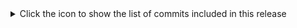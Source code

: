 <details>
<summary>Click the icon to show the list of commits included in this release</summary>
a1ed5d1 Update release-notes-2.md
a1ed5d1 Update release-notes-2.md
5f09882 Create release-notes-2.md
a1ed5d1 Update release-notes-2.md
5f09882 Create release-notes-2.md
4c74f11 Update release-notes.md
a1ed5d1 Update release-notes-2.md
5f09882 Create release-notes-2.md
4c74f11 Update release-notes.md
47b8d18 Update release-notes.md
a1ed5d1 Update release-notes-2.md
5f09882 Create release-notes-2.md
4c74f11 Update release-notes.md
47b8d18 Update release-notes.md
c41e9cf Create release-notes.md
a1ed5d1 Update release-notes-2.md
5f09882 Create release-notes-2.md
4c74f11 Update release-notes.md
47b8d18 Update release-notes.md
c41e9cf Create release-notes.md
d73ae78 Update README.md
a1ed5d1 Update release-notes-2.md
5f09882 Create release-notes-2.md
4c74f11 Update release-notes.md
47b8d18 Update release-notes.md
c41e9cf Create release-notes.md
d73ae78 Update README.md
7fea423 Update README.md
a1ed5d1 Update release-notes-2.md
5f09882 Create release-notes-2.md
4c74f11 Update release-notes.md
47b8d18 Update release-notes.md
c41e9cf Create release-notes.md
d73ae78 Update README.md
7fea423 Update README.md
f66ac1e Update README.md
a1ed5d1 Update release-notes-2.md
5f09882 Create release-notes-2.md
4c74f11 Update release-notes.md
47b8d18 Update release-notes.md
c41e9cf Create release-notes.md
d73ae78 Update README.md
7fea423 Update README.md
f66ac1e Update README.md
4aec1f4 Update README.md
a1ed5d1 Update release-notes-2.md
5f09882 Create release-notes-2.md
4c74f11 Update release-notes.md
47b8d18 Update release-notes.md
c41e9cf Create release-notes.md
d73ae78 Update README.md
7fea423 Update README.md
f66ac1e Update README.md
4aec1f4 Update README.md
d646a6f Update README.md
a1ed5d1 Update release-notes-2.md
5f09882 Create release-notes-2.md
4c74f11 Update release-notes.md
47b8d18 Update release-notes.md
c41e9cf Create release-notes.md
d73ae78 Update README.md
7fea423 Update README.md
f66ac1e Update README.md
4aec1f4 Update README.md
d646a6f Update README.md
b9d4a80 more colours
a1ed5d1 Update release-notes-2.md
5f09882 Create release-notes-2.md
4c74f11 Update release-notes.md
47b8d18 Update release-notes.md
c41e9cf Create release-notes.md
d73ae78 Update README.md
7fea423 Update README.md
f66ac1e Update README.md
4aec1f4 Update README.md
d646a6f Update README.md
b9d4a80 more colours
0b5a57b colours
a1ed5d1 Update release-notes-2.md
5f09882 Create release-notes-2.md
4c74f11 Update release-notes.md
47b8d18 Update release-notes.md
c41e9cf Create release-notes.md
d73ae78 Update README.md
7fea423 Update README.md
f66ac1e Update README.md
4aec1f4 Update README.md
d646a6f Update README.md
b9d4a80 more colours
0b5a57b colours
9840f7f Update README.md
a1ed5d1 Update release-notes-2.md
5f09882 Create release-notes-2.md
4c74f11 Update release-notes.md
47b8d18 Update release-notes.md
c41e9cf Create release-notes.md
d73ae78 Update README.md
7fea423 Update README.md
f66ac1e Update README.md
4aec1f4 Update README.md
d646a6f Update README.md
b9d4a80 more colours
0b5a57b colours
9840f7f Update README.md
5d7431d Update README.md
a1ed5d1 Update release-notes-2.md
5f09882 Create release-notes-2.md
4c74f11 Update release-notes.md
47b8d18 Update release-notes.md
c41e9cf Create release-notes.md
d73ae78 Update README.md
7fea423 Update README.md
f66ac1e Update README.md
4aec1f4 Update README.md
d646a6f Update README.md
b9d4a80 more colours
0b5a57b colours
9840f7f Update README.md
5d7431d Update README.md
d4e7bd3 Update README.md
a1ed5d1 Update release-notes-2.md
5f09882 Create release-notes-2.md
4c74f11 Update release-notes.md
47b8d18 Update release-notes.md
c41e9cf Create release-notes.md
d73ae78 Update README.md
7fea423 Update README.md
f66ac1e Update README.md
4aec1f4 Update README.md
d646a6f Update README.md
b9d4a80 more colours
0b5a57b colours
9840f7f Update README.md
5d7431d Update README.md
d4e7bd3 Update README.md
325bc72 Update README.md
a1ed5d1 Update release-notes-2.md
5f09882 Create release-notes-2.md
4c74f11 Update release-notes.md
47b8d18 Update release-notes.md
c41e9cf Create release-notes.md
d73ae78 Update README.md
7fea423 Update README.md
f66ac1e Update README.md
4aec1f4 Update README.md
d646a6f Update README.md
b9d4a80 more colours
0b5a57b colours
9840f7f Update README.md
5d7431d Update README.md
d4e7bd3 Update README.md
325bc72 Update README.md
72ca2b4 Update README.md
a1ed5d1 Update release-notes-2.md
5f09882 Create release-notes-2.md
4c74f11 Update release-notes.md
47b8d18 Update release-notes.md
c41e9cf Create release-notes.md
d73ae78 Update README.md
7fea423 Update README.md
f66ac1e Update README.md
4aec1f4 Update README.md
d646a6f Update README.md
b9d4a80 more colours
0b5a57b colours
9840f7f Update README.md
5d7431d Update README.md
d4e7bd3 Update README.md
325bc72 Update README.md
72ca2b4 Update README.md
7d4e386 Update README.md
a1ed5d1 Update release-notes-2.md
5f09882 Create release-notes-2.md
4c74f11 Update release-notes.md
47b8d18 Update release-notes.md
c41e9cf Create release-notes.md
d73ae78 Update README.md
7fea423 Update README.md
f66ac1e Update README.md
4aec1f4 Update README.md
d646a6f Update README.md
b9d4a80 more colours
0b5a57b colours
9840f7f Update README.md
5d7431d Update README.md
d4e7bd3 Update README.md
325bc72 Update README.md
72ca2b4 Update README.md
7d4e386 Update README.md
46401f8 Update README.md
a1ed5d1 Update release-notes-2.md
5f09882 Create release-notes-2.md
4c74f11 Update release-notes.md
47b8d18 Update release-notes.md
c41e9cf Create release-notes.md
d73ae78 Update README.md
7fea423 Update README.md
f66ac1e Update README.md
4aec1f4 Update README.md
d646a6f Update README.md
b9d4a80 more colours
0b5a57b colours
9840f7f Update README.md
5d7431d Update README.md
d4e7bd3 Update README.md
325bc72 Update README.md
72ca2b4 Update README.md
7d4e386 Update README.md
46401f8 Update README.md
742c2f2 Update README.md
a1ed5d1 Update release-notes-2.md
5f09882 Create release-notes-2.md
4c74f11 Update release-notes.md
47b8d18 Update release-notes.md
c41e9cf Create release-notes.md
d73ae78 Update README.md
7fea423 Update README.md
f66ac1e Update README.md
4aec1f4 Update README.md
d646a6f Update README.md
b9d4a80 more colours
0b5a57b colours
9840f7f Update README.md
5d7431d Update README.md
d4e7bd3 Update README.md
325bc72 Update README.md
72ca2b4 Update README.md
7d4e386 Update README.md
46401f8 Update README.md
742c2f2 Update README.md
26dd9fb Update README.md
a1ed5d1 Update release-notes-2.md
5f09882 Create release-notes-2.md
4c74f11 Update release-notes.md
47b8d18 Update release-notes.md
c41e9cf Create release-notes.md
d73ae78 Update README.md
7fea423 Update README.md
f66ac1e Update README.md
4aec1f4 Update README.md
d646a6f Update README.md
b9d4a80 more colours
0b5a57b colours
9840f7f Update README.md
5d7431d Update README.md
d4e7bd3 Update README.md
325bc72 Update README.md
72ca2b4 Update README.md
7d4e386 Update README.md
46401f8 Update README.md
742c2f2 Update README.md
26dd9fb Update README.md
9202144 Update README.md
a1ed5d1 Update release-notes-2.md
5f09882 Create release-notes-2.md
4c74f11 Update release-notes.md
47b8d18 Update release-notes.md
c41e9cf Create release-notes.md
d73ae78 Update README.md
7fea423 Update README.md
f66ac1e Update README.md
4aec1f4 Update README.md
d646a6f Update README.md
b9d4a80 more colours
0b5a57b colours
9840f7f Update README.md
5d7431d Update README.md
d4e7bd3 Update README.md
325bc72 Update README.md
72ca2b4 Update README.md
7d4e386 Update README.md
46401f8 Update README.md
742c2f2 Update README.md
26dd9fb Update README.md
9202144 Update README.md
211389a Update README.md
a1ed5d1 Update release-notes-2.md
5f09882 Create release-notes-2.md
4c74f11 Update release-notes.md
47b8d18 Update release-notes.md
c41e9cf Create release-notes.md
d73ae78 Update README.md
7fea423 Update README.md
f66ac1e Update README.md
4aec1f4 Update README.md
d646a6f Update README.md
b9d4a80 more colours
0b5a57b colours
9840f7f Update README.md
5d7431d Update README.md
d4e7bd3 Update README.md
325bc72 Update README.md
72ca2b4 Update README.md
7d4e386 Update README.md
46401f8 Update README.md
742c2f2 Update README.md
26dd9fb Update README.md
9202144 Update README.md
211389a Update README.md
9887051 Update README.md
a1ed5d1 Update release-notes-2.md
5f09882 Create release-notes-2.md
4c74f11 Update release-notes.md
47b8d18 Update release-notes.md
c41e9cf Create release-notes.md
d73ae78 Update README.md
7fea423 Update README.md
f66ac1e Update README.md
4aec1f4 Update README.md
d646a6f Update README.md
b9d4a80 more colours
0b5a57b colours
9840f7f Update README.md
5d7431d Update README.md
d4e7bd3 Update README.md
325bc72 Update README.md
72ca2b4 Update README.md
7d4e386 Update README.md
46401f8 Update README.md
742c2f2 Update README.md
26dd9fb Update README.md
9202144 Update README.md
211389a Update README.md
9887051 Update README.md
c87257c Update README.md
a1ed5d1 Update release-notes-2.md
5f09882 Create release-notes-2.md
4c74f11 Update release-notes.md
47b8d18 Update release-notes.md
c41e9cf Create release-notes.md
d73ae78 Update README.md
7fea423 Update README.md
f66ac1e Update README.md
4aec1f4 Update README.md
d646a6f Update README.md
b9d4a80 more colours
0b5a57b colours
9840f7f Update README.md
5d7431d Update README.md
d4e7bd3 Update README.md
325bc72 Update README.md
72ca2b4 Update README.md
7d4e386 Update README.md
46401f8 Update README.md
742c2f2 Update README.md
26dd9fb Update README.md
9202144 Update README.md
211389a Update README.md
9887051 Update README.md
c87257c Update README.md
f45ab5b Update README.md
a1ed5d1 Update release-notes-2.md
5f09882 Create release-notes-2.md
4c74f11 Update release-notes.md
47b8d18 Update release-notes.md
c41e9cf Create release-notes.md
d73ae78 Update README.md
7fea423 Update README.md
f66ac1e Update README.md
4aec1f4 Update README.md
d646a6f Update README.md
b9d4a80 more colours
0b5a57b colours
9840f7f Update README.md
5d7431d Update README.md
d4e7bd3 Update README.md
325bc72 Update README.md
72ca2b4 Update README.md
7d4e386 Update README.md
46401f8 Update README.md
742c2f2 Update README.md
26dd9fb Update README.md
9202144 Update README.md
211389a Update README.md
9887051 Update README.md
c87257c Update README.md
f45ab5b Update README.md
84da060 Update README.md
a1ed5d1 Update release-notes-2.md
5f09882 Create release-notes-2.md
4c74f11 Update release-notes.md
47b8d18 Update release-notes.md
c41e9cf Create release-notes.md
d73ae78 Update README.md
7fea423 Update README.md
f66ac1e Update README.md
4aec1f4 Update README.md
d646a6f Update README.md
b9d4a80 more colours
0b5a57b colours
9840f7f Update README.md
5d7431d Update README.md
d4e7bd3 Update README.md
325bc72 Update README.md
72ca2b4 Update README.md
7d4e386 Update README.md
46401f8 Update README.md
742c2f2 Update README.md
26dd9fb Update README.md
9202144 Update README.md
211389a Update README.md
9887051 Update README.md
c87257c Update README.md
f45ab5b Update README.md
84da060 Update README.md
714e6e6 Update README.md
a1ed5d1 Update release-notes-2.md
5f09882 Create release-notes-2.md
4c74f11 Update release-notes.md
47b8d18 Update release-notes.md
c41e9cf Create release-notes.md
d73ae78 Update README.md
7fea423 Update README.md
f66ac1e Update README.md
4aec1f4 Update README.md
d646a6f Update README.md
b9d4a80 more colours
0b5a57b colours
9840f7f Update README.md
5d7431d Update README.md
d4e7bd3 Update README.md
325bc72 Update README.md
72ca2b4 Update README.md
7d4e386 Update README.md
46401f8 Update README.md
742c2f2 Update README.md
26dd9fb Update README.md
9202144 Update README.md
211389a Update README.md
9887051 Update README.md
c87257c Update README.md
f45ab5b Update README.md
84da060 Update README.md
714e6e6 Update README.md
a6831a7 Update README.md
a1ed5d1 Update release-notes-2.md
5f09882 Create release-notes-2.md
4c74f11 Update release-notes.md
47b8d18 Update release-notes.md
c41e9cf Create release-notes.md
d73ae78 Update README.md
7fea423 Update README.md
f66ac1e Update README.md
4aec1f4 Update README.md
d646a6f Update README.md
b9d4a80 more colours
0b5a57b colours
9840f7f Update README.md
5d7431d Update README.md
d4e7bd3 Update README.md
325bc72 Update README.md
72ca2b4 Update README.md
7d4e386 Update README.md
46401f8 Update README.md
742c2f2 Update README.md
26dd9fb Update README.md
9202144 Update README.md
211389a Update README.md
9887051 Update README.md
c87257c Update README.md
f45ab5b Update README.md
84da060 Update README.md
714e6e6 Update README.md
a6831a7 Update README.md
df3c430 Update README.md
a1ed5d1 Update release-notes-2.md
5f09882 Create release-notes-2.md
4c74f11 Update release-notes.md
47b8d18 Update release-notes.md
c41e9cf Create release-notes.md
d73ae78 Update README.md
7fea423 Update README.md
f66ac1e Update README.md
4aec1f4 Update README.md
d646a6f Update README.md
b9d4a80 more colours
0b5a57b colours
9840f7f Update README.md
5d7431d Update README.md
d4e7bd3 Update README.md
325bc72 Update README.md
72ca2b4 Update README.md
7d4e386 Update README.md
46401f8 Update README.md
742c2f2 Update README.md
26dd9fb Update README.md
9202144 Update README.md
211389a Update README.md
9887051 Update README.md
c87257c Update README.md
f45ab5b Update README.md
84da060 Update README.md
714e6e6 Update README.md
a6831a7 Update README.md
df3c430 Update README.md
60e6cc7 Update README.md
a1ed5d1 Update release-notes-2.md
5f09882 Create release-notes-2.md
4c74f11 Update release-notes.md
47b8d18 Update release-notes.md
c41e9cf Create release-notes.md
d73ae78 Update README.md
7fea423 Update README.md
f66ac1e Update README.md
4aec1f4 Update README.md
d646a6f Update README.md
b9d4a80 more colours
0b5a57b colours
9840f7f Update README.md
5d7431d Update README.md
d4e7bd3 Update README.md
325bc72 Update README.md
72ca2b4 Update README.md
7d4e386 Update README.md
46401f8 Update README.md
742c2f2 Update README.md
26dd9fb Update README.md
9202144 Update README.md
211389a Update README.md
9887051 Update README.md
c87257c Update README.md
f45ab5b Update README.md
84da060 Update README.md
714e6e6 Update README.md
a6831a7 Update README.md
df3c430 Update README.md
60e6cc7 Update README.md
9d144fb Update README.md
a1ed5d1 Update release-notes-2.md
5f09882 Create release-notes-2.md
4c74f11 Update release-notes.md
47b8d18 Update release-notes.md
c41e9cf Create release-notes.md
d73ae78 Update README.md
7fea423 Update README.md
f66ac1e Update README.md
4aec1f4 Update README.md
d646a6f Update README.md
b9d4a80 more colours
0b5a57b colours
9840f7f Update README.md
5d7431d Update README.md
d4e7bd3 Update README.md
325bc72 Update README.md
72ca2b4 Update README.md
7d4e386 Update README.md
46401f8 Update README.md
742c2f2 Update README.md
26dd9fb Update README.md
9202144 Update README.md
211389a Update README.md
9887051 Update README.md
c87257c Update README.md
f45ab5b Update README.md
84da060 Update README.md
714e6e6 Update README.md
a6831a7 Update README.md
df3c430 Update README.md
60e6cc7 Update README.md
9d144fb Update README.md
0fc7efa Update README.md
a1ed5d1 Update release-notes-2.md
5f09882 Create release-notes-2.md
4c74f11 Update release-notes.md
47b8d18 Update release-notes.md
c41e9cf Create release-notes.md
d73ae78 Update README.md
7fea423 Update README.md
f66ac1e Update README.md
4aec1f4 Update README.md
d646a6f Update README.md
b9d4a80 more colours
0b5a57b colours
9840f7f Update README.md
5d7431d Update README.md
d4e7bd3 Update README.md
325bc72 Update README.md
72ca2b4 Update README.md
7d4e386 Update README.md
46401f8 Update README.md
742c2f2 Update README.md
26dd9fb Update README.md
9202144 Update README.md
211389a Update README.md
9887051 Update README.md
c87257c Update README.md
f45ab5b Update README.md
84da060 Update README.md
714e6e6 Update README.md
a6831a7 Update README.md
df3c430 Update README.md
60e6cc7 Update README.md
9d144fb Update README.md
0fc7efa Update README.md
f407894 latest
a1ed5d1 Update release-notes-2.md
5f09882 Create release-notes-2.md
4c74f11 Update release-notes.md
47b8d18 Update release-notes.md
c41e9cf Create release-notes.md
d73ae78 Update README.md
7fea423 Update README.md
f66ac1e Update README.md
4aec1f4 Update README.md
d646a6f Update README.md
b9d4a80 more colours
0b5a57b colours
9840f7f Update README.md
5d7431d Update README.md
d4e7bd3 Update README.md
325bc72 Update README.md
72ca2b4 Update README.md
7d4e386 Update README.md
46401f8 Update README.md
742c2f2 Update README.md
26dd9fb Update README.md
9202144 Update README.md
211389a Update README.md
9887051 Update README.md
c87257c Update README.md
f45ab5b Update README.md
84da060 Update README.md
714e6e6 Update README.md
a6831a7 Update README.md
df3c430 Update README.md
60e6cc7 Update README.md
9d144fb Update README.md
0fc7efa Update README.md
f407894 latest
3b95386 Update issue templates
a1ed5d1 Update release-notes-2.md
5f09882 Create release-notes-2.md
4c74f11 Update release-notes.md
47b8d18 Update release-notes.md
c41e9cf Create release-notes.md
d73ae78 Update README.md
7fea423 Update README.md
f66ac1e Update README.md
4aec1f4 Update README.md
d646a6f Update README.md
b9d4a80 more colours
0b5a57b colours
9840f7f Update README.md
5d7431d Update README.md
d4e7bd3 Update README.md
325bc72 Update README.md
72ca2b4 Update README.md
7d4e386 Update README.md
46401f8 Update README.md
742c2f2 Update README.md
26dd9fb Update README.md
9202144 Update README.md
211389a Update README.md
9887051 Update README.md
c87257c Update README.md
f45ab5b Update README.md
84da060 Update README.md
714e6e6 Update README.md
a6831a7 Update README.md
df3c430 Update README.md
60e6cc7 Update README.md
9d144fb Update README.md
0fc7efa Update README.md
f407894 latest
3b95386 Update issue templates
80913b1 latest
a1ed5d1 Update release-notes-2.md
5f09882 Create release-notes-2.md
4c74f11 Update release-notes.md
47b8d18 Update release-notes.md
c41e9cf Create release-notes.md
d73ae78 Update README.md
7fea423 Update README.md
f66ac1e Update README.md
4aec1f4 Update README.md
d646a6f Update README.md
b9d4a80 more colours
0b5a57b colours
9840f7f Update README.md
5d7431d Update README.md
d4e7bd3 Update README.md
325bc72 Update README.md
72ca2b4 Update README.md
7d4e386 Update README.md
46401f8 Update README.md
742c2f2 Update README.md
26dd9fb Update README.md
9202144 Update README.md
211389a Update README.md
9887051 Update README.md
c87257c Update README.md
f45ab5b Update README.md
84da060 Update README.md
714e6e6 Update README.md
a6831a7 Update README.md
df3c430 Update README.md
60e6cc7 Update README.md
9d144fb Update README.md
0fc7efa Update README.md
f407894 latest
3b95386 Update issue templates
80913b1 latest
50140b9 latest
a1ed5d1 Update release-notes-2.md
5f09882 Create release-notes-2.md
4c74f11 Update release-notes.md
47b8d18 Update release-notes.md
c41e9cf Create release-notes.md
d73ae78 Update README.md
7fea423 Update README.md
f66ac1e Update README.md
4aec1f4 Update README.md
d646a6f Update README.md
b9d4a80 more colours
0b5a57b colours
9840f7f Update README.md
5d7431d Update README.md
d4e7bd3 Update README.md
325bc72 Update README.md
72ca2b4 Update README.md
7d4e386 Update README.md
46401f8 Update README.md
742c2f2 Update README.md
26dd9fb Update README.md
9202144 Update README.md
211389a Update README.md
9887051 Update README.md
c87257c Update README.md
f45ab5b Update README.md
84da060 Update README.md
714e6e6 Update README.md
a6831a7 Update README.md
df3c430 Update README.md
60e6cc7 Update README.md
9d144fb Update README.md
0fc7efa Update README.md
f407894 latest
3b95386 Update issue templates
80913b1 latest
50140b9 latest
ca3400d latest
a1ed5d1 Update release-notes-2.md
5f09882 Create release-notes-2.md
4c74f11 Update release-notes.md
47b8d18 Update release-notes.md
c41e9cf Create release-notes.md
d73ae78 Update README.md
7fea423 Update README.md
f66ac1e Update README.md
4aec1f4 Update README.md
d646a6f Update README.md
b9d4a80 more colours
0b5a57b colours
9840f7f Update README.md
5d7431d Update README.md
d4e7bd3 Update README.md
325bc72 Update README.md
72ca2b4 Update README.md
7d4e386 Update README.md
46401f8 Update README.md
742c2f2 Update README.md
26dd9fb Update README.md
9202144 Update README.md
211389a Update README.md
9887051 Update README.md
c87257c Update README.md
f45ab5b Update README.md
84da060 Update README.md
714e6e6 Update README.md
a6831a7 Update README.md
df3c430 Update README.md
60e6cc7 Update README.md
9d144fb Update README.md
0fc7efa Update README.md
f407894 latest
3b95386 Update issue templates
80913b1 latest
50140b9 latest
ca3400d latest
4756219 latest
a1ed5d1 Update release-notes-2.md
5f09882 Create release-notes-2.md
4c74f11 Update release-notes.md
47b8d18 Update release-notes.md
c41e9cf Create release-notes.md
d73ae78 Update README.md
7fea423 Update README.md
f66ac1e Update README.md
4aec1f4 Update README.md
d646a6f Update README.md
b9d4a80 more colours
0b5a57b colours
9840f7f Update README.md
5d7431d Update README.md
d4e7bd3 Update README.md
325bc72 Update README.md
72ca2b4 Update README.md
7d4e386 Update README.md
46401f8 Update README.md
742c2f2 Update README.md
26dd9fb Update README.md
9202144 Update README.md
211389a Update README.md
9887051 Update README.md
c87257c Update README.md
f45ab5b Update README.md
84da060 Update README.md
714e6e6 Update README.md
a6831a7 Update README.md
df3c430 Update README.md
60e6cc7 Update README.md
9d144fb Update README.md
0fc7efa Update README.md
f407894 latest
3b95386 Update issue templates
80913b1 latest
50140b9 latest
ca3400d latest
4756219 latest
3d81edc add action
a1ed5d1 Update release-notes-2.md
5f09882 Create release-notes-2.md
4c74f11 Update release-notes.md
47b8d18 Update release-notes.md
c41e9cf Create release-notes.md
d73ae78 Update README.md
7fea423 Update README.md
f66ac1e Update README.md
4aec1f4 Update README.md
d646a6f Update README.md
b9d4a80 more colours
0b5a57b colours
9840f7f Update README.md
5d7431d Update README.md
d4e7bd3 Update README.md
325bc72 Update README.md
72ca2b4 Update README.md
7d4e386 Update README.md
46401f8 Update README.md
742c2f2 Update README.md
26dd9fb Update README.md
9202144 Update README.md
211389a Update README.md
9887051 Update README.md
c87257c Update README.md
f45ab5b Update README.md
84da060 Update README.md
714e6e6 Update README.md
a6831a7 Update README.md
df3c430 Update README.md
60e6cc7 Update README.md
9d144fb Update README.md
0fc7efa Update README.md
f407894 latest
3b95386 Update issue templates
80913b1 latest
50140b9 latest
ca3400d latest
4756219 latest
3d81edc add action
9e32624 Update README.md
a1ed5d1 Update release-notes-2.md
5f09882 Create release-notes-2.md
4c74f11 Update release-notes.md
47b8d18 Update release-notes.md
c41e9cf Create release-notes.md
d73ae78 Update README.md
7fea423 Update README.md
f66ac1e Update README.md
4aec1f4 Update README.md
d646a6f Update README.md
b9d4a80 more colours
0b5a57b colours
9840f7f Update README.md
5d7431d Update README.md
d4e7bd3 Update README.md
325bc72 Update README.md
72ca2b4 Update README.md
7d4e386 Update README.md
46401f8 Update README.md
742c2f2 Update README.md
26dd9fb Update README.md
9202144 Update README.md
211389a Update README.md
9887051 Update README.md
c87257c Update README.md
f45ab5b Update README.md
84da060 Update README.md
714e6e6 Update README.md
a6831a7 Update README.md
df3c430 Update README.md
60e6cc7 Update README.md
9d144fb Update README.md
0fc7efa Update README.md
f407894 latest
3b95386 Update issue templates
80913b1 latest
50140b9 latest
ca3400d latest
4756219 latest
3d81edc add action
9e32624 Update README.md
4c24a8f Update README.md
a1ed5d1 Update release-notes-2.md
5f09882 Create release-notes-2.md
4c74f11 Update release-notes.md
47b8d18 Update release-notes.md
c41e9cf Create release-notes.md
d73ae78 Update README.md
7fea423 Update README.md
f66ac1e Update README.md
4aec1f4 Update README.md
d646a6f Update README.md
b9d4a80 more colours
0b5a57b colours
9840f7f Update README.md
5d7431d Update README.md
d4e7bd3 Update README.md
325bc72 Update README.md
72ca2b4 Update README.md
7d4e386 Update README.md
46401f8 Update README.md
742c2f2 Update README.md
26dd9fb Update README.md
9202144 Update README.md
211389a Update README.md
9887051 Update README.md
c87257c Update README.md
f45ab5b Update README.md
84da060 Update README.md
714e6e6 Update README.md
a6831a7 Update README.md
df3c430 Update README.md
60e6cc7 Update README.md
9d144fb Update README.md
0fc7efa Update README.md
f407894 latest
3b95386 Update issue templates
80913b1 latest
50140b9 latest
ca3400d latest
4756219 latest
3d81edc add action
9e32624 Update README.md
4c24a8f Update README.md
429fc4c Update README.md
a1ed5d1 Update release-notes-2.md
5f09882 Create release-notes-2.md
4c74f11 Update release-notes.md
47b8d18 Update release-notes.md
c41e9cf Create release-notes.md
d73ae78 Update README.md
7fea423 Update README.md
f66ac1e Update README.md
4aec1f4 Update README.md
d646a6f Update README.md
b9d4a80 more colours
0b5a57b colours
9840f7f Update README.md
5d7431d Update README.md
d4e7bd3 Update README.md
325bc72 Update README.md
72ca2b4 Update README.md
7d4e386 Update README.md
46401f8 Update README.md
742c2f2 Update README.md
26dd9fb Update README.md
9202144 Update README.md
211389a Update README.md
9887051 Update README.md
c87257c Update README.md
f45ab5b Update README.md
84da060 Update README.md
714e6e6 Update README.md
a6831a7 Update README.md
df3c430 Update README.md
60e6cc7 Update README.md
9d144fb Update README.md
0fc7efa Update README.md
f407894 latest
3b95386 Update issue templates
80913b1 latest
50140b9 latest
ca3400d latest
4756219 latest
3d81edc add action
9e32624 Update README.md
4c24a8f Update README.md
429fc4c Update README.md
66648b6 Update README.md
a1ed5d1 Update release-notes-2.md
5f09882 Create release-notes-2.md
4c74f11 Update release-notes.md
47b8d18 Update release-notes.md
c41e9cf Create release-notes.md
d73ae78 Update README.md
7fea423 Update README.md
f66ac1e Update README.md
4aec1f4 Update README.md
d646a6f Update README.md
b9d4a80 more colours
0b5a57b colours
9840f7f Update README.md
5d7431d Update README.md
d4e7bd3 Update README.md
325bc72 Update README.md
72ca2b4 Update README.md
7d4e386 Update README.md
46401f8 Update README.md
742c2f2 Update README.md
26dd9fb Update README.md
9202144 Update README.md
211389a Update README.md
9887051 Update README.md
c87257c Update README.md
f45ab5b Update README.md
84da060 Update README.md
714e6e6 Update README.md
a6831a7 Update README.md
df3c430 Update README.md
60e6cc7 Update README.md
9d144fb Update README.md
0fc7efa Update README.md
f407894 latest
3b95386 Update issue templates
80913b1 latest
50140b9 latest
ca3400d latest
4756219 latest
3d81edc add action
9e32624 Update README.md
4c24a8f Update README.md
429fc4c Update README.md
66648b6 Update README.md
264a2a9 Update README.md
a1ed5d1 Update release-notes-2.md
5f09882 Create release-notes-2.md
4c74f11 Update release-notes.md
47b8d18 Update release-notes.md
c41e9cf Create release-notes.md
d73ae78 Update README.md
7fea423 Update README.md
f66ac1e Update README.md
4aec1f4 Update README.md
d646a6f Update README.md
b9d4a80 more colours
0b5a57b colours
9840f7f Update README.md
5d7431d Update README.md
d4e7bd3 Update README.md
325bc72 Update README.md
72ca2b4 Update README.md
7d4e386 Update README.md
46401f8 Update README.md
742c2f2 Update README.md
26dd9fb Update README.md
9202144 Update README.md
211389a Update README.md
9887051 Update README.md
c87257c Update README.md
f45ab5b Update README.md
84da060 Update README.md
714e6e6 Update README.md
a6831a7 Update README.md
df3c430 Update README.md
60e6cc7 Update README.md
9d144fb Update README.md
0fc7efa Update README.md
f407894 latest
3b95386 Update issue templates
80913b1 latest
50140b9 latest
ca3400d latest
4756219 latest
3d81edc add action
9e32624 Update README.md
4c24a8f Update README.md
429fc4c Update README.md
66648b6 Update README.md
264a2a9 Update README.md
9c4afc9 Update bug_report.md
a1ed5d1 Update release-notes-2.md
5f09882 Create release-notes-2.md
4c74f11 Update release-notes.md
47b8d18 Update release-notes.md
c41e9cf Create release-notes.md
d73ae78 Update README.md
7fea423 Update README.md
f66ac1e Update README.md
4aec1f4 Update README.md
d646a6f Update README.md
b9d4a80 more colours
0b5a57b colours
9840f7f Update README.md
5d7431d Update README.md
d4e7bd3 Update README.md
325bc72 Update README.md
72ca2b4 Update README.md
7d4e386 Update README.md
46401f8 Update README.md
742c2f2 Update README.md
26dd9fb Update README.md
9202144 Update README.md
211389a Update README.md
9887051 Update README.md
c87257c Update README.md
f45ab5b Update README.md
84da060 Update README.md
714e6e6 Update README.md
a6831a7 Update README.md
df3c430 Update README.md
60e6cc7 Update README.md
9d144fb Update README.md
0fc7efa Update README.md
f407894 latest
3b95386 Update issue templates
80913b1 latest
50140b9 latest
ca3400d latest
4756219 latest
3d81edc add action
9e32624 Update README.md
4c24a8f Update README.md
429fc4c Update README.md
66648b6 Update README.md
264a2a9 Update README.md
9c4afc9 Update bug_report.md
14a73b4 Update bug_report.md
a1ed5d1 Update release-notes-2.md
5f09882 Create release-notes-2.md
4c74f11 Update release-notes.md
47b8d18 Update release-notes.md
c41e9cf Create release-notes.md
d73ae78 Update README.md
7fea423 Update README.md
f66ac1e Update README.md
4aec1f4 Update README.md
d646a6f Update README.md
b9d4a80 more colours
0b5a57b colours
9840f7f Update README.md
5d7431d Update README.md
d4e7bd3 Update README.md
325bc72 Update README.md
72ca2b4 Update README.md
7d4e386 Update README.md
46401f8 Update README.md
742c2f2 Update README.md
26dd9fb Update README.md
9202144 Update README.md
211389a Update README.md
9887051 Update README.md
c87257c Update README.md
f45ab5b Update README.md
84da060 Update README.md
714e6e6 Update README.md
a6831a7 Update README.md
df3c430 Update README.md
60e6cc7 Update README.md
9d144fb Update README.md
0fc7efa Update README.md
f407894 latest
3b95386 Update issue templates
80913b1 latest
50140b9 latest
ca3400d latest
4756219 latest
3d81edc add action
9e32624 Update README.md
4c24a8f Update README.md
429fc4c Update README.md
66648b6 Update README.md
264a2a9 Update README.md
9c4afc9 Update bug_report.md
14a73b4 Update bug_report.md
f8933f2 Update issue templates
a1ed5d1 Update release-notes-2.md
5f09882 Create release-notes-2.md
4c74f11 Update release-notes.md
47b8d18 Update release-notes.md
c41e9cf Create release-notes.md
d73ae78 Update README.md
7fea423 Update README.md
f66ac1e Update README.md
4aec1f4 Update README.md
d646a6f Update README.md
b9d4a80 more colours
0b5a57b colours
9840f7f Update README.md
5d7431d Update README.md
d4e7bd3 Update README.md
325bc72 Update README.md
72ca2b4 Update README.md
7d4e386 Update README.md
46401f8 Update README.md
742c2f2 Update README.md
26dd9fb Update README.md
9202144 Update README.md
211389a Update README.md
9887051 Update README.md
c87257c Update README.md
f45ab5b Update README.md
84da060 Update README.md
714e6e6 Update README.md
a6831a7 Update README.md
df3c430 Update README.md
60e6cc7 Update README.md
9d144fb Update README.md
0fc7efa Update README.md
f407894 latest
3b95386 Update issue templates
80913b1 latest
50140b9 latest
ca3400d latest
4756219 latest
3d81edc add action
9e32624 Update README.md
4c24a8f Update README.md
429fc4c Update README.md
66648b6 Update README.md
264a2a9 Update README.md
9c4afc9 Update bug_report.md
14a73b4 Update bug_report.md
f8933f2 Update issue templates
0f22cb2 Update README.md
a1ed5d1 Update release-notes-2.md
5f09882 Create release-notes-2.md
4c74f11 Update release-notes.md
47b8d18 Update release-notes.md
c41e9cf Create release-notes.md
d73ae78 Update README.md
7fea423 Update README.md
f66ac1e Update README.md
4aec1f4 Update README.md
d646a6f Update README.md
b9d4a80 more colours
0b5a57b colours
9840f7f Update README.md
5d7431d Update README.md
d4e7bd3 Update README.md
325bc72 Update README.md
72ca2b4 Update README.md
7d4e386 Update README.md
46401f8 Update README.md
742c2f2 Update README.md
26dd9fb Update README.md
9202144 Update README.md
211389a Update README.md
9887051 Update README.md
c87257c Update README.md
f45ab5b Update README.md
84da060 Update README.md
714e6e6 Update README.md
a6831a7 Update README.md
df3c430 Update README.md
60e6cc7 Update README.md
9d144fb Update README.md
0fc7efa Update README.md
f407894 latest
3b95386 Update issue templates
80913b1 latest
50140b9 latest
ca3400d latest
4756219 latest
3d81edc add action
9e32624 Update README.md
4c24a8f Update README.md
429fc4c Update README.md
66648b6 Update README.md
264a2a9 Update README.md
9c4afc9 Update bug_report.md
14a73b4 Update bug_report.md
f8933f2 Update issue templates
0f22cb2 Update README.md
e3d8477 Update README.md
a1ed5d1 Update release-notes-2.md
5f09882 Create release-notes-2.md
4c74f11 Update release-notes.md
47b8d18 Update release-notes.md
c41e9cf Create release-notes.md
d73ae78 Update README.md
7fea423 Update README.md
f66ac1e Update README.md
4aec1f4 Update README.md
d646a6f Update README.md
b9d4a80 more colours
0b5a57b colours
9840f7f Update README.md
5d7431d Update README.md
d4e7bd3 Update README.md
325bc72 Update README.md
72ca2b4 Update README.md
7d4e386 Update README.md
46401f8 Update README.md
742c2f2 Update README.md
26dd9fb Update README.md
9202144 Update README.md
211389a Update README.md
9887051 Update README.md
c87257c Update README.md
f45ab5b Update README.md
84da060 Update README.md
714e6e6 Update README.md
a6831a7 Update README.md
df3c430 Update README.md
60e6cc7 Update README.md
9d144fb Update README.md
0fc7efa Update README.md
f407894 latest
3b95386 Update issue templates
80913b1 latest
50140b9 latest
ca3400d latest
4756219 latest
3d81edc add action
9e32624 Update README.md
4c24a8f Update README.md
429fc4c Update README.md
66648b6 Update README.md
264a2a9 Update README.md
9c4afc9 Update bug_report.md
14a73b4 Update bug_report.md
f8933f2 Update issue templates
0f22cb2 Update README.md
e3d8477 Update README.md
cf94279 Update README.md
a1ed5d1 Update release-notes-2.md
5f09882 Create release-notes-2.md
4c74f11 Update release-notes.md
47b8d18 Update release-notes.md
c41e9cf Create release-notes.md
d73ae78 Update README.md
7fea423 Update README.md
f66ac1e Update README.md
4aec1f4 Update README.md
d646a6f Update README.md
b9d4a80 more colours
0b5a57b colours
9840f7f Update README.md
5d7431d Update README.md
d4e7bd3 Update README.md
325bc72 Update README.md
72ca2b4 Update README.md
7d4e386 Update README.md
46401f8 Update README.md
742c2f2 Update README.md
26dd9fb Update README.md
9202144 Update README.md
211389a Update README.md
9887051 Update README.md
c87257c Update README.md
f45ab5b Update README.md
84da060 Update README.md
714e6e6 Update README.md
a6831a7 Update README.md
df3c430 Update README.md
60e6cc7 Update README.md
9d144fb Update README.md
0fc7efa Update README.md
f407894 latest
3b95386 Update issue templates
80913b1 latest
50140b9 latest
ca3400d latest
4756219 latest
3d81edc add action
9e32624 Update README.md
4c24a8f Update README.md
429fc4c Update README.md
66648b6 Update README.md
264a2a9 Update README.md
9c4afc9 Update bug_report.md
14a73b4 Update bug_report.md
f8933f2 Update issue templates
0f22cb2 Update README.md
e3d8477 Update README.md
cf94279 Update README.md
22ccbf1 Update README.md
a1ed5d1 Update release-notes-2.md
5f09882 Create release-notes-2.md
4c74f11 Update release-notes.md
47b8d18 Update release-notes.md
c41e9cf Create release-notes.md
d73ae78 Update README.md
7fea423 Update README.md
f66ac1e Update README.md
4aec1f4 Update README.md
d646a6f Update README.md
b9d4a80 more colours
0b5a57b colours
9840f7f Update README.md
5d7431d Update README.md
d4e7bd3 Update README.md
325bc72 Update README.md
72ca2b4 Update README.md
7d4e386 Update README.md
46401f8 Update README.md
742c2f2 Update README.md
26dd9fb Update README.md
9202144 Update README.md
211389a Update README.md
9887051 Update README.md
c87257c Update README.md
f45ab5b Update README.md
84da060 Update README.md
714e6e6 Update README.md
a6831a7 Update README.md
df3c430 Update README.md
60e6cc7 Update README.md
9d144fb Update README.md
0fc7efa Update README.md
f407894 latest
3b95386 Update issue templates
80913b1 latest
50140b9 latest
ca3400d latest
4756219 latest
3d81edc add action
9e32624 Update README.md
4c24a8f Update README.md
429fc4c Update README.md
66648b6 Update README.md
264a2a9 Update README.md
9c4afc9 Update bug_report.md
14a73b4 Update bug_report.md
f8933f2 Update issue templates
0f22cb2 Update README.md
e3d8477 Update README.md
cf94279 Update README.md
22ccbf1 Update README.md
2435ccd Update README.md
a1ed5d1 Update release-notes-2.md
5f09882 Create release-notes-2.md
4c74f11 Update release-notes.md
47b8d18 Update release-notes.md
c41e9cf Create release-notes.md
d73ae78 Update README.md
7fea423 Update README.md
f66ac1e Update README.md
4aec1f4 Update README.md
d646a6f Update README.md
b9d4a80 more colours
0b5a57b colours
9840f7f Update README.md
5d7431d Update README.md
d4e7bd3 Update README.md
325bc72 Update README.md
72ca2b4 Update README.md
7d4e386 Update README.md
46401f8 Update README.md
742c2f2 Update README.md
26dd9fb Update README.md
9202144 Update README.md
211389a Update README.md
9887051 Update README.md
c87257c Update README.md
f45ab5b Update README.md
84da060 Update README.md
714e6e6 Update README.md
a6831a7 Update README.md
df3c430 Update README.md
60e6cc7 Update README.md
9d144fb Update README.md
0fc7efa Update README.md
f407894 latest
3b95386 Update issue templates
80913b1 latest
50140b9 latest
ca3400d latest
4756219 latest
3d81edc add action
9e32624 Update README.md
4c24a8f Update README.md
429fc4c Update README.md
66648b6 Update README.md
264a2a9 Update README.md
9c4afc9 Update bug_report.md
14a73b4 Update bug_report.md
f8933f2 Update issue templates
0f22cb2 Update README.md
e3d8477 Update README.md
cf94279 Update README.md
22ccbf1 Update README.md
2435ccd Update README.md
864fe7a Update README.md
a1ed5d1 Update release-notes-2.md
5f09882 Create release-notes-2.md
4c74f11 Update release-notes.md
47b8d18 Update release-notes.md
c41e9cf Create release-notes.md
d73ae78 Update README.md
7fea423 Update README.md
f66ac1e Update README.md
4aec1f4 Update README.md
d646a6f Update README.md
b9d4a80 more colours
0b5a57b colours
9840f7f Update README.md
5d7431d Update README.md
d4e7bd3 Update README.md
325bc72 Update README.md
72ca2b4 Update README.md
7d4e386 Update README.md
46401f8 Update README.md
742c2f2 Update README.md
26dd9fb Update README.md
9202144 Update README.md
211389a Update README.md
9887051 Update README.md
c87257c Update README.md
f45ab5b Update README.md
84da060 Update README.md
714e6e6 Update README.md
a6831a7 Update README.md
df3c430 Update README.md
60e6cc7 Update README.md
9d144fb Update README.md
0fc7efa Update README.md
f407894 latest
3b95386 Update issue templates
80913b1 latest
50140b9 latest
ca3400d latest
4756219 latest
3d81edc add action
9e32624 Update README.md
4c24a8f Update README.md
429fc4c Update README.md
66648b6 Update README.md
264a2a9 Update README.md
9c4afc9 Update bug_report.md
14a73b4 Update bug_report.md
f8933f2 Update issue templates
0f22cb2 Update README.md
e3d8477 Update README.md
cf94279 Update README.md
22ccbf1 Update README.md
2435ccd Update README.md
864fe7a Update README.md
c3db541 Update README.md
a1ed5d1 Update release-notes-2.md
5f09882 Create release-notes-2.md
4c74f11 Update release-notes.md
47b8d18 Update release-notes.md
c41e9cf Create release-notes.md
d73ae78 Update README.md
7fea423 Update README.md
f66ac1e Update README.md
4aec1f4 Update README.md
d646a6f Update README.md
b9d4a80 more colours
0b5a57b colours
9840f7f Update README.md
5d7431d Update README.md
d4e7bd3 Update README.md
325bc72 Update README.md
72ca2b4 Update README.md
7d4e386 Update README.md
46401f8 Update README.md
742c2f2 Update README.md
26dd9fb Update README.md
9202144 Update README.md
211389a Update README.md
9887051 Update README.md
c87257c Update README.md
f45ab5b Update README.md
84da060 Update README.md
714e6e6 Update README.md
a6831a7 Update README.md
df3c430 Update README.md
60e6cc7 Update README.md
9d144fb Update README.md
0fc7efa Update README.md
f407894 latest
3b95386 Update issue templates
80913b1 latest
50140b9 latest
ca3400d latest
4756219 latest
3d81edc add action
9e32624 Update README.md
4c24a8f Update README.md
429fc4c Update README.md
66648b6 Update README.md
264a2a9 Update README.md
9c4afc9 Update bug_report.md
14a73b4 Update bug_report.md
f8933f2 Update issue templates
0f22cb2 Update README.md
e3d8477 Update README.md
cf94279 Update README.md
22ccbf1 Update README.md
2435ccd Update README.md
864fe7a Update README.md
c3db541 Update README.md
808e885 Update README.md
a1ed5d1 Update release-notes-2.md
5f09882 Create release-notes-2.md
4c74f11 Update release-notes.md
47b8d18 Update release-notes.md
c41e9cf Create release-notes.md
d73ae78 Update README.md
7fea423 Update README.md
f66ac1e Update README.md
4aec1f4 Update README.md
d646a6f Update README.md
b9d4a80 more colours
0b5a57b colours
9840f7f Update README.md
5d7431d Update README.md
d4e7bd3 Update README.md
325bc72 Update README.md
72ca2b4 Update README.md
7d4e386 Update README.md
46401f8 Update README.md
742c2f2 Update README.md
26dd9fb Update README.md
9202144 Update README.md
211389a Update README.md
9887051 Update README.md
c87257c Update README.md
f45ab5b Update README.md
84da060 Update README.md
714e6e6 Update README.md
a6831a7 Update README.md
df3c430 Update README.md
60e6cc7 Update README.md
9d144fb Update README.md
0fc7efa Update README.md
f407894 latest
3b95386 Update issue templates
80913b1 latest
50140b9 latest
ca3400d latest
4756219 latest
3d81edc add action
9e32624 Update README.md
4c24a8f Update README.md
429fc4c Update README.md
66648b6 Update README.md
264a2a9 Update README.md
9c4afc9 Update bug_report.md
14a73b4 Update bug_report.md
f8933f2 Update issue templates
0f22cb2 Update README.md
e3d8477 Update README.md
cf94279 Update README.md
22ccbf1 Update README.md
2435ccd Update README.md
864fe7a Update README.md
c3db541 Update README.md
808e885 Update README.md
39a48d5 Update README.md
a1ed5d1 Update release-notes-2.md
5f09882 Create release-notes-2.md
4c74f11 Update release-notes.md
47b8d18 Update release-notes.md
c41e9cf Create release-notes.md
d73ae78 Update README.md
7fea423 Update README.md
f66ac1e Update README.md
4aec1f4 Update README.md
d646a6f Update README.md
b9d4a80 more colours
0b5a57b colours
9840f7f Update README.md
5d7431d Update README.md
d4e7bd3 Update README.md
325bc72 Update README.md
72ca2b4 Update README.md
7d4e386 Update README.md
46401f8 Update README.md
742c2f2 Update README.md
26dd9fb Update README.md
9202144 Update README.md
211389a Update README.md
9887051 Update README.md
c87257c Update README.md
f45ab5b Update README.md
84da060 Update README.md
714e6e6 Update README.md
a6831a7 Update README.md
df3c430 Update README.md
60e6cc7 Update README.md
9d144fb Update README.md
0fc7efa Update README.md
f407894 latest
3b95386 Update issue templates
80913b1 latest
50140b9 latest
ca3400d latest
4756219 latest
3d81edc add action
9e32624 Update README.md
4c24a8f Update README.md
429fc4c Update README.md
66648b6 Update README.md
264a2a9 Update README.md
9c4afc9 Update bug_report.md
14a73b4 Update bug_report.md
f8933f2 Update issue templates
0f22cb2 Update README.md
e3d8477 Update README.md
cf94279 Update README.md
22ccbf1 Update README.md
2435ccd Update README.md
864fe7a Update README.md
c3db541 Update README.md
808e885 Update README.md
39a48d5 Update README.md
033e479 Update README.md
a1ed5d1 Update release-notes-2.md
5f09882 Create release-notes-2.md
4c74f11 Update release-notes.md
47b8d18 Update release-notes.md
c41e9cf Create release-notes.md
d73ae78 Update README.md
7fea423 Update README.md
f66ac1e Update README.md
4aec1f4 Update README.md
d646a6f Update README.md
b9d4a80 more colours
0b5a57b colours
9840f7f Update README.md
5d7431d Update README.md
d4e7bd3 Update README.md
325bc72 Update README.md
72ca2b4 Update README.md
7d4e386 Update README.md
46401f8 Update README.md
742c2f2 Update README.md
26dd9fb Update README.md
9202144 Update README.md
211389a Update README.md
9887051 Update README.md
c87257c Update README.md
f45ab5b Update README.md
84da060 Update README.md
714e6e6 Update README.md
a6831a7 Update README.md
df3c430 Update README.md
60e6cc7 Update README.md
9d144fb Update README.md
0fc7efa Update README.md
f407894 latest
3b95386 Update issue templates
80913b1 latest
50140b9 latest
ca3400d latest
4756219 latest
3d81edc add action
9e32624 Update README.md
4c24a8f Update README.md
429fc4c Update README.md
66648b6 Update README.md
264a2a9 Update README.md
9c4afc9 Update bug_report.md
14a73b4 Update bug_report.md
f8933f2 Update issue templates
0f22cb2 Update README.md
e3d8477 Update README.md
cf94279 Update README.md
22ccbf1 Update README.md
2435ccd Update README.md
864fe7a Update README.md
c3db541 Update README.md
808e885 Update README.md
39a48d5 Update README.md
033e479 Update README.md
55b528b Update README.md
a1ed5d1 Update release-notes-2.md
5f09882 Create release-notes-2.md
4c74f11 Update release-notes.md
47b8d18 Update release-notes.md
c41e9cf Create release-notes.md
d73ae78 Update README.md
7fea423 Update README.md
f66ac1e Update README.md
4aec1f4 Update README.md
d646a6f Update README.md
b9d4a80 more colours
0b5a57b colours
9840f7f Update README.md
5d7431d Update README.md
d4e7bd3 Update README.md
325bc72 Update README.md
72ca2b4 Update README.md
7d4e386 Update README.md
46401f8 Update README.md
742c2f2 Update README.md
26dd9fb Update README.md
9202144 Update README.md
211389a Update README.md
9887051 Update README.md
c87257c Update README.md
f45ab5b Update README.md
84da060 Update README.md
714e6e6 Update README.md
a6831a7 Update README.md
df3c430 Update README.md
60e6cc7 Update README.md
9d144fb Update README.md
0fc7efa Update README.md
f407894 latest
3b95386 Update issue templates
80913b1 latest
50140b9 latest
ca3400d latest
4756219 latest
3d81edc add action
9e32624 Update README.md
4c24a8f Update README.md
429fc4c Update README.md
66648b6 Update README.md
264a2a9 Update README.md
9c4afc9 Update bug_report.md
14a73b4 Update bug_report.md
f8933f2 Update issue templates
0f22cb2 Update README.md
e3d8477 Update README.md
cf94279 Update README.md
22ccbf1 Update README.md
2435ccd Update README.md
864fe7a Update README.md
c3db541 Update README.md
808e885 Update README.md
39a48d5 Update README.md
033e479 Update README.md
55b528b Update README.md
28b4b41 Update README.md
a1ed5d1 Update release-notes-2.md
5f09882 Create release-notes-2.md
4c74f11 Update release-notes.md
47b8d18 Update release-notes.md
c41e9cf Create release-notes.md
d73ae78 Update README.md
7fea423 Update README.md
f66ac1e Update README.md
4aec1f4 Update README.md
d646a6f Update README.md
b9d4a80 more colours
0b5a57b colours
9840f7f Update README.md
5d7431d Update README.md
d4e7bd3 Update README.md
325bc72 Update README.md
72ca2b4 Update README.md
7d4e386 Update README.md
46401f8 Update README.md
742c2f2 Update README.md
26dd9fb Update README.md
9202144 Update README.md
211389a Update README.md
9887051 Update README.md
c87257c Update README.md
f45ab5b Update README.md
84da060 Update README.md
714e6e6 Update README.md
a6831a7 Update README.md
df3c430 Update README.md
60e6cc7 Update README.md
9d144fb Update README.md
0fc7efa Update README.md
f407894 latest
3b95386 Update issue templates
80913b1 latest
50140b9 latest
ca3400d latest
4756219 latest
3d81edc add action
9e32624 Update README.md
4c24a8f Update README.md
429fc4c Update README.md
66648b6 Update README.md
264a2a9 Update README.md
9c4afc9 Update bug_report.md
14a73b4 Update bug_report.md
f8933f2 Update issue templates
0f22cb2 Update README.md
e3d8477 Update README.md
cf94279 Update README.md
22ccbf1 Update README.md
2435ccd Update README.md
864fe7a Update README.md
c3db541 Update README.md
808e885 Update README.md
39a48d5 Update README.md
033e479 Update README.md
55b528b Update README.md
28b4b41 Update README.md
6fa04ba Update README.md
a1ed5d1 Update release-notes-2.md
5f09882 Create release-notes-2.md
4c74f11 Update release-notes.md
47b8d18 Update release-notes.md
c41e9cf Create release-notes.md
d73ae78 Update README.md
7fea423 Update README.md
f66ac1e Update README.md
4aec1f4 Update README.md
d646a6f Update README.md
b9d4a80 more colours
0b5a57b colours
9840f7f Update README.md
5d7431d Update README.md
d4e7bd3 Update README.md
325bc72 Update README.md
72ca2b4 Update README.md
7d4e386 Update README.md
46401f8 Update README.md
742c2f2 Update README.md
26dd9fb Update README.md
9202144 Update README.md
211389a Update README.md
9887051 Update README.md
c87257c Update README.md
f45ab5b Update README.md
84da060 Update README.md
714e6e6 Update README.md
a6831a7 Update README.md
df3c430 Update README.md
60e6cc7 Update README.md
9d144fb Update README.md
0fc7efa Update README.md
f407894 latest
3b95386 Update issue templates
80913b1 latest
50140b9 latest
ca3400d latest
4756219 latest
3d81edc add action
9e32624 Update README.md
4c24a8f Update README.md
429fc4c Update README.md
66648b6 Update README.md
264a2a9 Update README.md
9c4afc9 Update bug_report.md
14a73b4 Update bug_report.md
f8933f2 Update issue templates
0f22cb2 Update README.md
e3d8477 Update README.md
cf94279 Update README.md
22ccbf1 Update README.md
2435ccd Update README.md
864fe7a Update README.md
c3db541 Update README.md
808e885 Update README.md
39a48d5 Update README.md
033e479 Update README.md
55b528b Update README.md
28b4b41 Update README.md
6fa04ba Update README.md
959c617 Update README.md
a1ed5d1 Update release-notes-2.md
5f09882 Create release-notes-2.md
4c74f11 Update release-notes.md
47b8d18 Update release-notes.md
c41e9cf Create release-notes.md
d73ae78 Update README.md
7fea423 Update README.md
f66ac1e Update README.md
4aec1f4 Update README.md
d646a6f Update README.md
b9d4a80 more colours
0b5a57b colours
9840f7f Update README.md
5d7431d Update README.md
d4e7bd3 Update README.md
325bc72 Update README.md
72ca2b4 Update README.md
7d4e386 Update README.md
46401f8 Update README.md
742c2f2 Update README.md
26dd9fb Update README.md
9202144 Update README.md
211389a Update README.md
9887051 Update README.md
c87257c Update README.md
f45ab5b Update README.md
84da060 Update README.md
714e6e6 Update README.md
a6831a7 Update README.md
df3c430 Update README.md
60e6cc7 Update README.md
9d144fb Update README.md
0fc7efa Update README.md
f407894 latest
3b95386 Update issue templates
80913b1 latest
50140b9 latest
ca3400d latest
4756219 latest
3d81edc add action
9e32624 Update README.md
4c24a8f Update README.md
429fc4c Update README.md
66648b6 Update README.md
264a2a9 Update README.md
9c4afc9 Update bug_report.md
14a73b4 Update bug_report.md
f8933f2 Update issue templates
0f22cb2 Update README.md
e3d8477 Update README.md
cf94279 Update README.md
22ccbf1 Update README.md
2435ccd Update README.md
864fe7a Update README.md
c3db541 Update README.md
808e885 Update README.md
39a48d5 Update README.md
033e479 Update README.md
55b528b Update README.md
28b4b41 Update README.md
6fa04ba Update README.md
959c617 Update README.md
2524148 Update README.md
a1ed5d1 Update release-notes-2.md
5f09882 Create release-notes-2.md
4c74f11 Update release-notes.md
47b8d18 Update release-notes.md
c41e9cf Create release-notes.md
d73ae78 Update README.md
7fea423 Update README.md
f66ac1e Update README.md
4aec1f4 Update README.md
d646a6f Update README.md
b9d4a80 more colours
0b5a57b colours
9840f7f Update README.md
5d7431d Update README.md
d4e7bd3 Update README.md
325bc72 Update README.md
72ca2b4 Update README.md
7d4e386 Update README.md
46401f8 Update README.md
742c2f2 Update README.md
26dd9fb Update README.md
9202144 Update README.md
211389a Update README.md
9887051 Update README.md
c87257c Update README.md
f45ab5b Update README.md
84da060 Update README.md
714e6e6 Update README.md
a6831a7 Update README.md
df3c430 Update README.md
60e6cc7 Update README.md
9d144fb Update README.md
0fc7efa Update README.md
f407894 latest
3b95386 Update issue templates
80913b1 latest
50140b9 latest
ca3400d latest
4756219 latest
3d81edc add action
9e32624 Update README.md
4c24a8f Update README.md
429fc4c Update README.md
66648b6 Update README.md
264a2a9 Update README.md
9c4afc9 Update bug_report.md
14a73b4 Update bug_report.md
f8933f2 Update issue templates
0f22cb2 Update README.md
e3d8477 Update README.md
cf94279 Update README.md
22ccbf1 Update README.md
2435ccd Update README.md
864fe7a Update README.md
c3db541 Update README.md
808e885 Update README.md
39a48d5 Update README.md
033e479 Update README.md
55b528b Update README.md
28b4b41 Update README.md
6fa04ba Update README.md
959c617 Update README.md
2524148 Update README.md
e4c6da1 Update README.md
a1ed5d1 Update release-notes-2.md
5f09882 Create release-notes-2.md
4c74f11 Update release-notes.md
47b8d18 Update release-notes.md
c41e9cf Create release-notes.md
d73ae78 Update README.md
7fea423 Update README.md
f66ac1e Update README.md
4aec1f4 Update README.md
d646a6f Update README.md
b9d4a80 more colours
0b5a57b colours
9840f7f Update README.md
5d7431d Update README.md
d4e7bd3 Update README.md
325bc72 Update README.md
72ca2b4 Update README.md
7d4e386 Update README.md
46401f8 Update README.md
742c2f2 Update README.md
26dd9fb Update README.md
9202144 Update README.md
211389a Update README.md
9887051 Update README.md
c87257c Update README.md
f45ab5b Update README.md
84da060 Update README.md
714e6e6 Update README.md
a6831a7 Update README.md
df3c430 Update README.md
60e6cc7 Update README.md
9d144fb Update README.md
0fc7efa Update README.md
f407894 latest
3b95386 Update issue templates
80913b1 latest
50140b9 latest
ca3400d latest
4756219 latest
3d81edc add action
9e32624 Update README.md
4c24a8f Update README.md
429fc4c Update README.md
66648b6 Update README.md
264a2a9 Update README.md
9c4afc9 Update bug_report.md
14a73b4 Update bug_report.md
f8933f2 Update issue templates
0f22cb2 Update README.md
e3d8477 Update README.md
cf94279 Update README.md
22ccbf1 Update README.md
2435ccd Update README.md
864fe7a Update README.md
c3db541 Update README.md
808e885 Update README.md
39a48d5 Update README.md
033e479 Update README.md
55b528b Update README.md
28b4b41 Update README.md
6fa04ba Update README.md
959c617 Update README.md
2524148 Update README.md
e4c6da1 Update README.md
e82599e Update README.md
a1ed5d1 Update release-notes-2.md
5f09882 Create release-notes-2.md
4c74f11 Update release-notes.md
47b8d18 Update release-notes.md
c41e9cf Create release-notes.md
d73ae78 Update README.md
7fea423 Update README.md
f66ac1e Update README.md
4aec1f4 Update README.md
d646a6f Update README.md
b9d4a80 more colours
0b5a57b colours
9840f7f Update README.md
5d7431d Update README.md
d4e7bd3 Update README.md
325bc72 Update README.md
72ca2b4 Update README.md
7d4e386 Update README.md
46401f8 Update README.md
742c2f2 Update README.md
26dd9fb Update README.md
9202144 Update README.md
211389a Update README.md
9887051 Update README.md
c87257c Update README.md
f45ab5b Update README.md
84da060 Update README.md
714e6e6 Update README.md
a6831a7 Update README.md
df3c430 Update README.md
60e6cc7 Update README.md
9d144fb Update README.md
0fc7efa Update README.md
f407894 latest
3b95386 Update issue templates
80913b1 latest
50140b9 latest
ca3400d latest
4756219 latest
3d81edc add action
9e32624 Update README.md
4c24a8f Update README.md
429fc4c Update README.md
66648b6 Update README.md
264a2a9 Update README.md
9c4afc9 Update bug_report.md
14a73b4 Update bug_report.md
f8933f2 Update issue templates
0f22cb2 Update README.md
e3d8477 Update README.md
cf94279 Update README.md
22ccbf1 Update README.md
2435ccd Update README.md
864fe7a Update README.md
c3db541 Update README.md
808e885 Update README.md
39a48d5 Update README.md
033e479 Update README.md
55b528b Update README.md
28b4b41 Update README.md
6fa04ba Update README.md
959c617 Update README.md
2524148 Update README.md
e4c6da1 Update README.md
e82599e Update README.md
2c38af1 Update README.md
a1ed5d1 Update release-notes-2.md
5f09882 Create release-notes-2.md
4c74f11 Update release-notes.md
47b8d18 Update release-notes.md
c41e9cf Create release-notes.md
d73ae78 Update README.md
7fea423 Update README.md
f66ac1e Update README.md
4aec1f4 Update README.md
d646a6f Update README.md
b9d4a80 more colours
0b5a57b colours
9840f7f Update README.md
5d7431d Update README.md
d4e7bd3 Update README.md
325bc72 Update README.md
72ca2b4 Update README.md
7d4e386 Update README.md
46401f8 Update README.md
742c2f2 Update README.md
26dd9fb Update README.md
9202144 Update README.md
211389a Update README.md
9887051 Update README.md
c87257c Update README.md
f45ab5b Update README.md
84da060 Update README.md
714e6e6 Update README.md
a6831a7 Update README.md
df3c430 Update README.md
60e6cc7 Update README.md
9d144fb Update README.md
0fc7efa Update README.md
f407894 latest
3b95386 Update issue templates
80913b1 latest
50140b9 latest
ca3400d latest
4756219 latest
3d81edc add action
9e32624 Update README.md
4c24a8f Update README.md
429fc4c Update README.md
66648b6 Update README.md
264a2a9 Update README.md
9c4afc9 Update bug_report.md
14a73b4 Update bug_report.md
f8933f2 Update issue templates
0f22cb2 Update README.md
e3d8477 Update README.md
cf94279 Update README.md
22ccbf1 Update README.md
2435ccd Update README.md
864fe7a Update README.md
c3db541 Update README.md
808e885 Update README.md
39a48d5 Update README.md
033e479 Update README.md
55b528b Update README.md
28b4b41 Update README.md
6fa04ba Update README.md
959c617 Update README.md
2524148 Update README.md
e4c6da1 Update README.md
e82599e Update README.md
2c38af1 Update README.md
24e581f Update README.md
</details>
